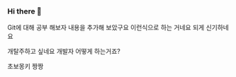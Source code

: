### Hi there 👋

Git에 대해 공부 해보자
내용을 추가해 보았구요
이런식으로 하는 거네요
되게 신기하네요

개탈주하고 싶네요
개발자 어떻게 하는거죠?

초보몽키 짱짱
